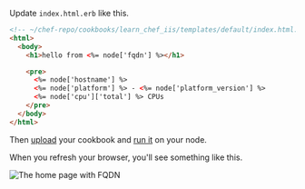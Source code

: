 Update <code class="file-path">index.html.erb</code> like this.

```html
<!-- ~/chef-repo/cookbooks/learn_chef_iis/templates/default/index.html.erb -->
<html>
  <body>
    <h1>hello from <%= node['fqdn'] %></h1>

    <pre>
      <%= node['hostname'] %>
      <%= node['platform'] %> - <%= node['platform_version'] %>
      <%= node['cpu']['total'] %> CPUs
    </pre>
  </body>
</html>
```

Then [upload](/manage-a-node/windows/update-your-nodes-configuration/#2uploadyourcookbooktothechefserver) your cookbook and [run it](/manage-a-node/windows/update-your-nodes-configuration/#3runthecookbookonyournode) on your node.

When you refresh your browser, you'll see something like this.

![The home page with FQDN](windows/webserver-template-more.png)
